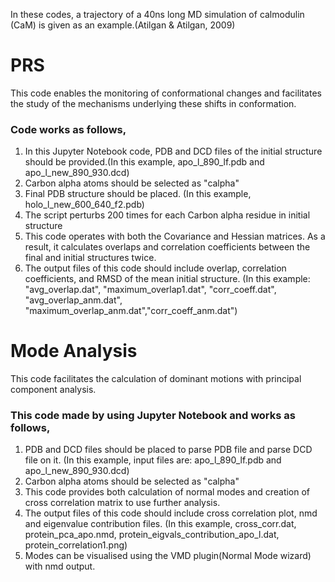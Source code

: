 
In these codes,  a trajectory of a 40ns long MD simulation of calmodulin (CaM) is given as an example.(Atilgan & Atilgan, 2009)

# PRS
This code enables the monitoring of conformational changes  and facilitates the study of the mechanisms underlying these shifts in conformation.
### Code works as follows,
1. In this Jupyter Notebook code, PDB and DCD files of the initial structure should be provided.(In this example, apo_l_890_lf.pdb and apo_l_new_890_930.dcd) 
2. Carbon alpha atoms should be selected as "calpha"
3. Final PDB structure should be placed. (In this example, holo_l_new_600_640_f2.pdb)
4. The script perturbs 200 times for each Carbon alpha residue in initial structure
6. This code operates with both the Covariance and Hessian matrices. As a result, it calculates overlaps and correlation coefficients between the final and initial structures twice.
7. The output files of this code should include overlap, correlation coefficients, and RMSD of the mean initial structure. (In this example: "avg_overlap.dat", "maximum_overlap1.dat", "corr_coeff.dat", "avg_overlap_anm.dat", "maximum_overlap_anm.dat","corr_coeff_anm.dat")   


# Mode Analysis

This code facilitates the calculation of dominant motions with principal component analysis.
### This code made by using Jupyter Notebook and works as follows,

1. PDB and DCD files should be placed to parse PDB file and parse DCD file on it. (In this example, input files are: apo_l_890_lf.pdb and apo_l_new_890_930.dcd) 
2. Carbon alpha atoms should be selected as "calpha"
2. This code provides both calculation of normal modes and creation of cross correlation matrix to use further analysis.
3. The output files of this code should include cross correlation plot, nmd and eigenvalue contribution files. (In this example, cross_corr.dat, protein_pca_apo.nmd, protein_eigvals_contribution_apo_l.dat, protein_correlation1.png)
4. Modes can be visualised using the VMD plugin(Normal Mode wizard) with nmd output. 

